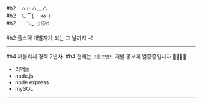 

#h2　〃∩ ∧＿∧  
#h2　⊂⌒(　･ω･)  
#h2　　＼_ っ⌨️c  
  
#h2 풀스택 개발자가 되는 그 날까지 ~!  

  
---

#h4 퍼블리셔 경력 2년차.
#h4 현재는 `프론트엔드` 개발 공부에 열중중입니다 👩🏻‍💻🔥

* 리액트
* node.js
* node express
* mySQL

---
